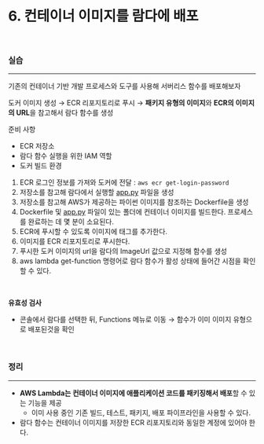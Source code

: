 # 6. 컨테이너 이미지를 람다에 배포

<br>

### 실습

---

기존의 컨테이너 기반 개발 프로세스와 도구를 사용해 서버리스 함수를 배포해보자

도커 이미지 생성 → ECR 리포지토리로 푸시 → **패키지 유형의 이미지**와 **ECR의 이미지의 URL**을 참고해서 람다 함수를 생성

준비 사항

- ECR 저장소
- 람다 함수 실행을 위한 IAM 역할
- 도커 빌드 환경

1. ECR 로그인 정보를 가져와 도커에 전달 : `aws ecr get-login-password`
2. 저장소를 참고해 람다에서 실행할 [app.py](http://app.py) 파일을 생성
3. 저장소를 참고해 AWS가 제공하는 파이썬 이미지를 참조하는 Dockerfile을 생성
4. Dockerfile 및 [app.py](http://app.py) 파일이 있는 폴더에 컨테이너 이미지를 빌드한다. 프로세스를 완료하는 데 몇 분이 소요된다.
5. ECR에 푸시할 수 있도록 이미지에 태그를 추가한다.
6. 이미지를 ECR 리포지토리로 푸시한다.
7. 푸시한 도커 이미지의 url을 람다의 ImageUrl 값으로 지정해 함수를 생성
8. aws lambda get-function 명령어로 람다 함수가 활성 상태에 들어간 시점을 확인할 수 있다.

<br>

**유효성 검사**

- 콘솔에서 람다를 선택한 뒤, Functions 메뉴로 이동 → 함수가 이미 이미지 유형으로 배포된것을 확인

<br>

### 정리

---

- **AWS Lambda는 컨테이너 이미지에 애플리케이션 코드를 패키징해서 배포**할 수 있는 기능을 제공
  - 이미 사용 중인 기존 빌드, 테스트, 패키지, 배포 파이프라인을 사용할 수 있다.
- 람다 함수는 컨테이너 이미지를 저장한 ECR 리포지토리와 동일한 계정에 있어야 한다.
